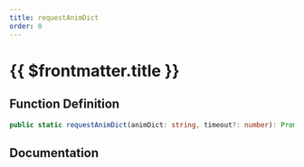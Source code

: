 ```yaml
---
title: requestAnimDict
order: 0
---
```


# {{ $frontmatter.title }}

## Function Definition

```ts
public static requestAnimDict(animDict: string, timeout?: number): Promise<void>;
```

## Documentation

<!--@include: ./parts/requestAnimDict.md-->

